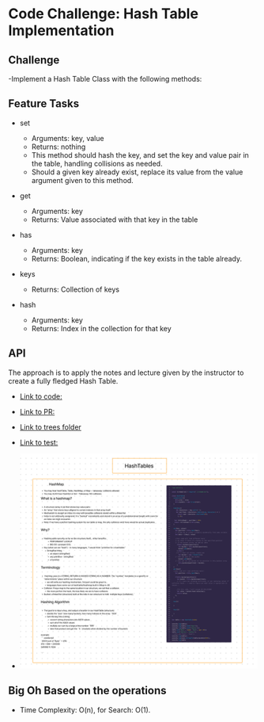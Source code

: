 # Code Challenge: Hash Table Implementation

## Challenge

-Implement a Hash Table Class with the following methods:

## Feature Tasks

- set
  - Arguments: key, value
  - Returns: nothing
  - This method should hash the key, and set the key and value pair in the table, handling collisions as needed.
  - Should a given key already exist, replace its value from the value argument given to this method.

- get
  - Arguments: key
  - Returns: Value associated with that key in the table

- has
  - Arguments: key
  - Returns: Boolean, indicating if the key exists in the table already.

- keys
  - Returns: Collection of keys

- hash
  - Arguments: key
  - Returns: Index in the collection for that key

## API

The approach is to apply the notes and lecture given by the instructor to create a fully fledged Hash Table.

- [Link to code:](index.js)

- [Link to PR:](https://github.com/Keelen-Fisher/data-structures-and-algorithms/pull/58)

- [Link to trees folder](https://github.com/Keelen-Fisher/data-structures-and-algorithms/tree/main/javascript/hashtable)

- [Link to test:](https://github.com/Keelen-Fisher/data-structures-and-algorithms/blob/main/javascript/hashtable/__tests__/hashtable.test.js)

- ![UML](assets/HashTable%20Notes%20.png)

## Big Oh Based on the operations

- Time Complexity: O(n), for Search: O(1).
